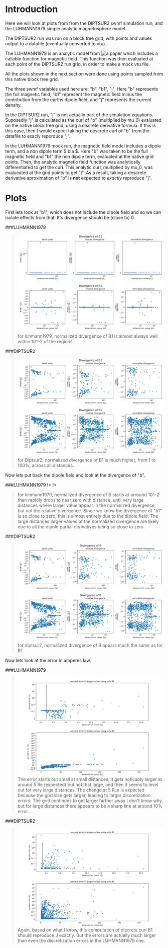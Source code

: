 # Introduction

Here we will look at plots from from the DIPTSUR2 swmf simulation run, 
and the LUHMANN1979 simple analytic magnetosphere model.

The DIPTSUR2 run
was run on a block tree grid, with points and values output to a
datafile (eventually converted to vtu).

The LUHMANN1979 is an analytic model from ![a paper](https://doi.org/10.1029/JA084iA08p04405)
which includes a callable function for magnetic field. This function was
then evaluated at each point of the DIPTSUR2 run grid, in order to make
a mock vtu file.

All the plots shown in the next section were done using points sampled from this native block tree grid.

The three swmf variables used here are: "b", "b1", "j". Here "b" represents
the full magnetic field, "b1" represent the magnetic field minus the contribution
from the earths dipole field, and "j" represents the current density.

In the DIPTSUR2 run, "j" is not actually part of the simulation equations. 
Suposedly "j" is calculated as the curl of "b" (multiplied by mu_0) evaluated
on the native block tree grid, using a discrete derivative formula. If this is
this case, then I would expect taking the descrete curl of "b" from the datafile
to exacly reporduce "j".

In the LUHMANN1979 mock run, the magnetic field model includes a dipole term,
and a non dipole term $ bla $. Here "b" was taken to be the full magnetic field and
"b1" the non dipole term, evaluated at the native grid points. Then, the analytic
magnetic field function was analytically differentiated to get the curl.
This analytic curl, multiplied by mu_0, was evalueated at the grid points to get "j".
As a result, taking a descrete derivative aproximation of "b" is **not** 
expected to *exactly* reproduce "j".

# Plots 

First lets look at "b1", which does not include the dipole field and so we
can isolate effects from that. It's divergence should be (close to) 0.

###LUHMANN1979
> ![](LUHMANN1979/using_vtk/derivatives/20000101T000000/native_random_sampled/divergence_B1.png)
> ![](LUHMANN1979/using_vtk/derivatives/20000101T000000/native_random_sampled2/divergence_B1.png)
> for luhmann1979, normalized divergence of B1 is almost always well within 10^-2 of the regions

###DIPTSUR2
> ![](DIPTSUR2/using_vtk/derivatives/20190902T063000/native_random_sampled/divergence_B1.png)
> ![](DIPTSUR2/using_vtk/derivatives/20190902T063000/native_random_sampled2/divergence_B1.png)
> for Diptsur2, normalized divergence of B1 is much higher, from 1 to 100%, across all distances.

Now lets put back the dipole field and look at the divergence of "b".

###LUHMANN1979
!> [](LUHMANN1979/using_vtk/derivatives/20000101T000000/native_random_sampled/divergence_B.png)
!> [](LUHMANN1979/using_vtk/derivatives/20000101T000000/native_random_sampled2/divergence_B.png)
> for luhmann1979, normalized divergence of B starts at arround 10^-2 then rapidly drops to near zero with distance,
> until very large distances where larger value appear in the normalized divergence, but not the relative divergence.
> Since we know the divergence of "b1" is so close to zero, this is almost entirely due to the dipole field.
> The large distances larger values of the normalized divergence are likely due to all the dipole partial derivatives being so close to zero.

###DIPTSUR2
> ![](DIPTSUR2/using_vtk/derivatives/20190902T063000/native_random_sampled/divergence_B.png)
> ![](DIPTSUR2/using_vtk/derivatives/20190902T063000/native_random_sampled2/divergence_B.png)
> for diptsur2, normalized divergence of B apears much the same as for B1

Now lets look at the error in amperes law.

###LUHMANN1979
> ![](LUHMANN1979/using_vtk/derivatives/20000101T000000/native_random_sampled/curlB1_and_J_percent_error.png)
> ![](LUHMANN1979/using_vtk/derivatives/20000101T000000/native_random_sampled2/curlB1_and_J_percent_error.png)
> The error starts out small at small distances, it gets noticably larger at around 5 Re (expected) but not that large,
> and then it seems to level out for very large distances. The change at 5 R_e is expected because the grid size gets larger,
> leading to larger discretization errors. The grid continues to get larger farther away
> I don't know why, but for large distances there appears to be a sharp line at around 10% error. 

###DIPTSUR2
> ![](DIPTSUR2/using_vtk/derivatives/20190902T063000/native_random_sampled/curlB1_and_J_percent_error.png)
> ![](DIPTSUR2/using_vtk/derivatives/20190902T063000/native_random_sampled2/curlB1_and_J_percent_error.png)
> Again, based on what I know, this computation of discrete curl B1 should reproduce J exactly. But the errors are actually
> much larger than even the discretization errors in the LUHMANN1979 one.
